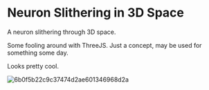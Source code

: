 # Neuron Slithering in 3D Space

A neuron slithering through 3D space.

Some fooling around with ThreeJS. Just a concept, may be used for something some day.

Looks pretty cool.

![6b0f5b22c9c37474d2ae601346968d2a](https://github.com/user-attachments/assets/79e3c87c-9af3-440a-a62a-70a792adbf20)
